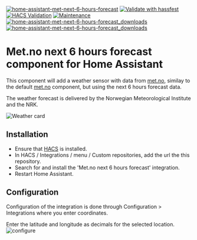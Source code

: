 [![home-assistant-met-next-6-hours-forecast](https://img.shields.io/github/release/toringer/home-assistant-met-next-6-hours-forecast.svg?1)](https://github.com/toringer/home-assistant-met-next-6-hours-forecast)
[![Validate with hassfest](https://github.com/toringer/home-assistant-met-next-6-hours-forecast/workflows/Validate%20with%20hassfest/badge.svg)](https://github.com/toringer/home-assistant-met-next-6-hours-forecast/actions/workflows/hassfest.yaml)
[![HACS Validation](https://github.com/toringer/home-assistant-met-next-6-hours-forecast/actions/workflows/validate_hacs.yaml/badge.svg)](https://github.com/toringer/home-assistant-met-next-6-hours-forecast/actions/workflows/validate_hacs.yaml)
[![Maintenance](https://img.shields.io/maintenance/yes/2024.svg)](https://github.com/toringer/home-assistant-met-next-6-hours-forecast)
[![home-assistant-met-next-6-hours-forecast_downloads](https://img.shields.io/github/downloads/toringer/home-assistant-met-next-6-hours-forecast/total)](https://github.com/toringer/home-assistant-met-next-6-hours-forecast)
[![home-assistant-met-next-6-hours-forecast_downloads](https://img.shields.io/github/downloads/toringer/home-assistant-met-next-6-hours-forecast/latest/total)](https://github.com/toringer/home-assistant-met-next-6-hours-forecast)

# Met.no next 6 hours forecast component for Home Assistant

This component will add a weather sensor with data from [met.no](https://www.met.no/), similay to the default [met.no](https://www.home-assistant.io/integrations/met/) component, but using the next 6 hours forecast data.

The weather forecast is delivered by the Norwegian Meteorological Institute and the NRK.

![Weather card](https://raw.githubusercontent.com/toringer/home-assistant-met-next-6-hours-forecast/master/weather.png)

## Installation

- Ensure that [HACS](https://hacs.xyz/) is installed.
- In HACS / Integrations / menu / Custom repositories, add the url the this repository.
- Search for and install the 'Met.no next 6 hours forecast' integration.
- Restart Home Assistant.

## Configuration

Configuration of the integration is done through Configuration > Integrations where you enter coordinates.

Enter the latitude and longitude as decimals for the selected location.
![configure](https://raw.githubusercontent.com/toringer/home-assistant-met-next-6-hours-forecast/master/configure.png)
